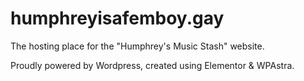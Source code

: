 # humphreyisafemboy.gay
The hosting place for the "Humphrey's Music Stash" website.

Proudly powered by Wordpress, created using Elementor & WPAstra.